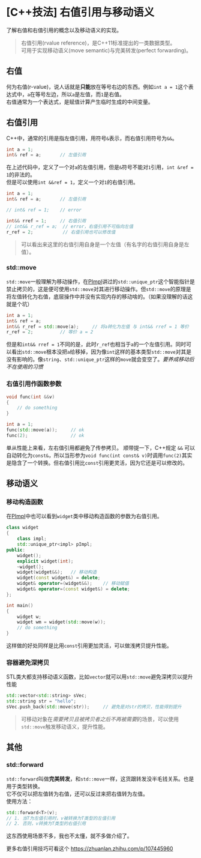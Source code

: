 # [C++技法] 右值引用与移动语义


了解右值和右值引用的概念以及移动语义的实现。

<!--more-->

> 右值引用(rvalue reference)，是C++11标准提出的一类数据类型。  
> 可用于实现移动语义(move semantic)与完美转发(perfect forwarding)。

## 右值
何为右值(r-value)，说人话就是**只能**放在等号右边的东西。例如`int a = 1`这个表达式中，`a`在等号左边，所以`a`是左值，而`1`是右值。  
右值通常为一个表达式，是赋值计算产生临时生成的中间变量。
## 右值引用
C++中，通常的引用是指左值引用，用符号`&`表示，而右值引用符号为`&&`。
```c++
int a = 1;
int& ref = a;       // 左值引用
```
在上述代码中，定义了一个对`a`的左值引用，但是`&`符号不能对`1`引用，`int &ref = 1`的非法的。  
但是可以使用`int &&ref = 1`，定义一个对`1`的右值引用。  
```c++
int a = 1;
int& ref = a;       // 左值引用

// int& ref = 1;    // error

int&& rref = 1;     // 右值引用
// int&& r_ref = a;  // error，右值引用不可指向左值
r_ref = 2;           // 右值引用也可以修改值
```
> 可以看出来这里的右值引用自身是一个左值（有名字的右值引用自身是左值）。
### std::move
`std::move`一般理解为移动操作，在[PImpl](https://xxy.im/pimpl/)讲过的`std::unique_ptr`这个智能指针是禁止拷贝的，这是便可使用`std::move`对其进行移动操作。但`std::move`的原理是将左值转化为右值，底层操作中并没有实现内存的移动啥的。（如果没理解的话这就是个坑）
```c++
int a = 1;
int& ref = a;
int&& r_ref = std::move(a);     // 将a转化为左值 与 int&& rref = 1 等价
r_ref = 2;          // 等价 a = 2
```
但是和`int&& rref = 1`不同的是，此时`r_ref`也相当于`a`的一个左值引用。同时可以看出`std::move`根本没把`a`给移掉，因为像`int`这样的基本类型`std::move`对其是没有影响的。像`string`、`std::unique_ptr`这样的`move`就会变空了。*要养成移动后不在使用的习惯*

### 右值引用作函数参数  
```c++
void func(int &&v)
{
    // do something
}

int a = 1;
func(std::move(a));     // ok
func(2);                // ok
```
单从性能上来看，左右值引用都避免了传参拷贝。
顺带提一下，C++规定 `&&` 可以自动转化为`const&`，所以当形参为`void func(int const& v)`时调用`func(2)`其实是隐含了一个转换。但右值引用比`const`引用更灵活，因为它还是可以修改的。

## 移动语义
### 移动构造函数
在[PImpl](https://xxy.im/pimpl/)中也可以看到`widget`类中移动构造函数的参数为右值引用。
```c++
class widget
{
    class impl;
    std::unique_ptr<impl> pImpl;
public:
    widget();
    explicit widget(int);
    ~widget();
    widget(widget&&);   // 移动构造
    widget(const widget&) = delete;
    widget& operator=(widget&&);    // 移动赋值
    widget& operator=(const widget&) = delete;
};

int main()
{
    widget w;
    widget wm = widget(std::move(w));
    // do something
}
```
这样做的好处同样是比用`const`引用更加灵活，可以做浅拷贝提升性能。

### 容器避免深拷贝
STL类大都支持移动语义函数，比如`vector`就可以用`std::move`避免深拷贝以提升性能
```c++
std::vector<std::string> sVec;
std::string str = "hello";
sVec.push_back(std::move(str));     // 避免是对str的拷贝，性能得到提升
```
> 可移动对象在*需要拷贝且被拷贝者之后不再被需要*的场景，可以使用`std::move`触发移动语义，提升性能。

## 其他
### std::forward
```std::forward```叫做**完美转发**，和`std::move`一样，这货跟转发没半毛钱关系。也是用于类型转换。  
它不仅可以把左值转为右值，还可以反过来把右值转为左值。  
使用方法：
```c++
std::forward<T>(v);
// 1. 当T为左值引用时，v被转换为T类型的左值引用
// 2. 否则，v转换为T类型的右值引用  
```
这东西使用场景不多，我也不太懂，就不多做介绍了。   

更多右值引用技巧可看这个 https://zhuanlan.zhihu.com/p/107445960
